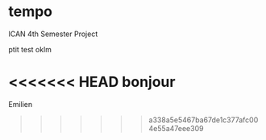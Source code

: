 # tempo
ICAN 4th Semester Project

ptit test oklm

<<<<<<< HEAD
bonjour
=======
Emilien 
>>>>>>> a338a5e5467ba67de1c377afc004e55a47eee309
